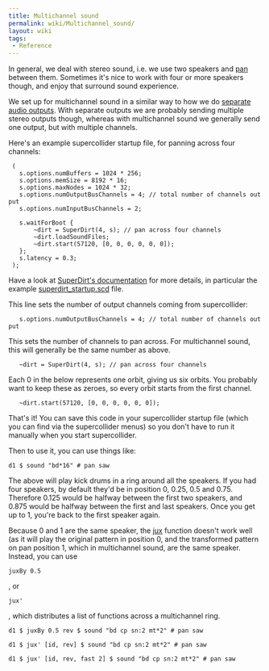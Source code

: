 ```yaml
---
title: Multichannel sound
permalink: wiki/Multichannel_sound/
layout: wiki
tags:
 - Reference
---
```


In general, we deal with stereo sound, i.e. we use two speakers and
[pan](pan "wikilink") between them. Sometimes it's nice to work with
four or more speakers though, and enjoy that surround sound experience.

We set up for multichannel sound in a similar way to how we do [separate
audio outputs](/wiki/Separate_audio_outputs "wikilink"). With separate outputs
we are probably sending multiple stereo outputs though, whereas with
multichannel sound we generally send one output, but with multiple
channels.

Here's an example supercollider startup file, for panning across four
channels:

` (`  
`   s.options.numBuffers = 1024 * 256;`  
`   s.options.memSize = 8192 * 16;`  
`   s.options.maxNodes = 1024 * 32;`  
`   s.options.numOutputBusChannels = 4; // total number of channels output `  
`   s.options.numInputBusChannels = 2;`  
`   `  
`   s.waitForBoot {`  
`       ~dirt = SuperDirt(4, s); // pan across four channels`  
`       ~dirt.loadSoundFiles;`  
`       ~dirt.start(57120, [0, 0, 0, 0, 0, 0]);`  
`   };`  
`   s.latency = 0.3;`  
` );`

Have a look at [SuperDirt's
documentation](https://github.com/musikinformatik/SuperDirt) for more
details, in particular the example
[superdirt_startup.scd](https://github.com/musikinformatik/SuperDirt/blob/develop/superdirt_startup.scd)
file.

This line sets the number of output channels coming from supercollider:

`   s.options.numOutputBusChannels = 4; // total number of channels output `

This sets the number of channels to pan across. For multichannel sound,
this will generally be the same number as above.

`   ~dirt = SuperDirt(4, s); // pan across four channels`

Each 0 in the below represents one orbit, giving us six orbits. You
probably want to keep these as zeroes, so every orbit starts from the
first channel.

`   ~dirt.start(57120, [0, 0, 0, 0, 0, 0]);`

That's it! You can save this code in your supercollider startup file
(which you can find via the supercollider menus) so you don't have to
run it manually when you start supercollider.

Then to use it, you can use things like:

    d1 $ sound "bd*16" # pan saw

The above will play kick drums in a ring around all the speakers. If you
had four speakers, by default they'd be in position 0, 0.25, 0.5 and
0.75. Therefore 0.125 would be halfway between the first two speakers,
and 0.875 would be halfway between the first and last speakers. Once you
get up to 1, you're back to the first speaker again.

Because 0 and 1 are the same speaker, the [jux](jux "wikilink") function
doesn't work well (as it will play the original pattern in position 0,
and the transformed pattern on pan position 1, which in multichannel
sound, are the same speaker. Instead, you can use

    juxBy 0.5

, or

    jux'

, which distributes a list of functions across a multichannel ring.

    d1 $ juxBy 0.5 rev $ sound "bd cp sn:2 mt*2" # pan saw

    d1 $ jux' [id, rev] $ sound "bd cp sn:2 mt*2" # pan saw

    d1 $ jux' [id, rev, fast 2] $ sound "bd cp sn:2 mt*2" # pan saw

